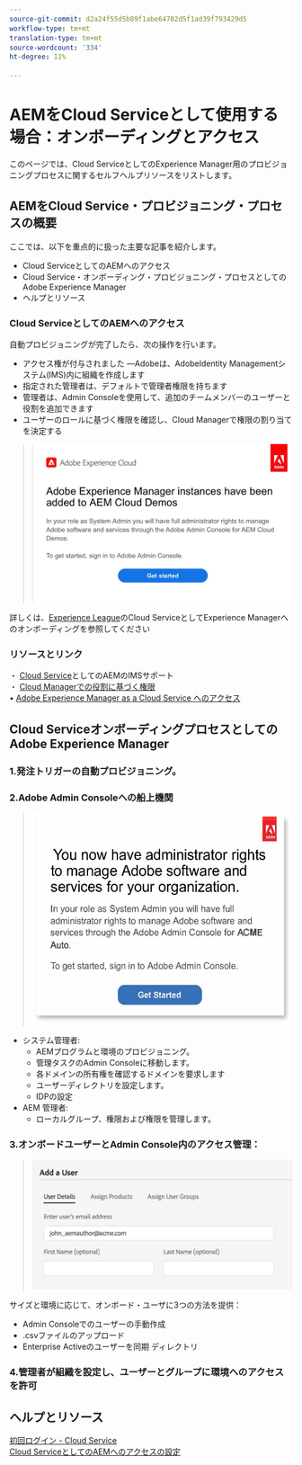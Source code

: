 ```yaml
---
source-git-commit: d2a24f55d5b89f1abe64702d5f1ad39f793429d5
workflow-type: tm+mt
translation-type: tm+mt
source-wordcount: '334'
ht-degree: 11%

---
```

# AEMをCloud Serviceとして使用する場合：オンボーディングとアクセス

このページでは、Cloud ServiceとしてのExperience Manager用のプロビジョニングプロセスに関するセルフヘルプリソースをリストします。

## AEMをCloud Service・プロビジョニング・プロセスの概要

ここでは、以下を重点的に扱った主要な記事を紹介します。

* Cloud ServiceとしてのAEMへのアクセス
* Cloud Service・オンボーディング・プロビジョニング・プロセスとしてのAdobe Experience Manager
* ヘルプとリソース


### Cloud ServiceとしてのAEMへのアクセス

自動プロビジョニングが完了したら、次の操作を行います。

* アクセス権が付与されました —Adobeは、AdobeIdentity Managementシステム(IMS)内に組織を作成します
* 指定された管理者は、デフォルトで管理者権限を持ちます
* 管理者は、Admin Consoleを使用して、追加のチームメンバーのユーザーと役割を追加できます
* ユーザーのロールに基づく権限を確認し、Cloud Managerで権限の割り当てを決定する

> ![processoverview.jpg](./assets/processOverview.jpg)


詳しくは、[Experience League](https://experienceleague.adobe.com/docs/experience-manager-cloud-service/onboarding/home.html?lang=en)のCloud ServiceとしてExperience Managerへのオンボーディングを参照してください

### リソースとリンク

・ [Cloud Service](https://experienceleague.adobe.com/docs/experience-manager-cloud-service/security/ims-support.html?lang=ja)としてのAEMのIMSサポート\
・ [Cloud Managerでの役割に基づく権限](https://experienceleague.adobe.com/docs/experience-manager-cloud-service/onboarding/what-is-required/role-based-permissions.html?lang=en#what-is-required)\
• [Adobe Experience Manager as a Cloud Service へのアクセス](https://experienceleague.adobe.com/docs/experience-manager-cloud-service/onboarding/getting-access/navigation.html?lang=en#getting-access)


## Cloud ServiceオンボーディングプロセスとしてのAdobe Experience Manager

### 1.発注トリガーの自動プロビジョニング。

### 2.Adobe Admin Consoleへの船上機関

>   ![processoverview2.jpg](./assets/processOverview2.jpg)
* システム管理者:
   * AEMプログラムと環境のプロビジョニング。
   * 管理タスクのAdmin Consoleに移動します。
   * 各ドメインの所有権を確認するドメインを要求します
   * ユーザーディレクトリを設定します。
   * IDPの設定
* AEM 管理者:
   * ローカルグループ、権限および権限を管理します。

### 3.オンボードユーザーとAdmin Console内のアクセス管理：

>   ![processoverview3.jpg](./assets/processOverview3.jpg)

サイズと環境に応じて、オンボード・ユーザに3つの方法を提供：
* Admin Consoleでのユーザーの手動作成
* .csvファイルのアップロード
* Enterprise Activeのユーザーを同期
ディレクトリ

### 4.管理者が組織を設定し、ユーザーとグループに環境へのアクセスを許可

## ヘルプとリソース

[初回ログイン - Cloud Service](https://experienceleague.adobe.com/docs/experience-manager-cloud-service/onboarding/getting-access/cloud-service-programs/first-time-login.html#getting-access)\
[Cloud ServiceとしてのAEMへのアクセスの設定](https://experienceleague.adobe.com/docs/experience-manager-learn/cloud-service/accessing/overview.html?lang=en#accessing)